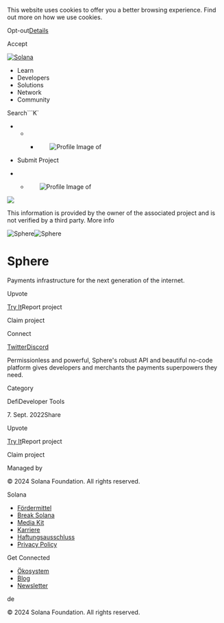This website uses cookies to offer you a better browsing experience. Find out
more on how we use cookies.

Opt-out[Details](/de/privacy-policy#collection-of-information)

Accept

[![Solana](/_next/static/media/logotype.e4df684f.svg)](/de)

  * Learn
  * Developers
  * Solutions
  * Network
  * Community

Search```K`

  *   *   * ![](data:image/svg+xml,%3csvg%20xmlns=%27http://www.w3.org/2000/svg%27%20version=%271.1%27%20width=%2728%27%20height=%2728%27/%3e)![Profile Image of ](/_next/static/media/ecosystem_user.7ebb52fa.svg)

  * Submit Project
  *   * ![](data:image/svg+xml,%3csvg%20xmlns=%27http://www.w3.org/2000/svg%27%20version=%271.1%27%20width=%2728%27%20height=%2728%27/%3e)![Profile Image of ](/_next/static/media/ecosystem_user.7ebb52fa.svg)

![](/_next/image?url=%2F_next%2Fstatic%2Fmedia%2Fhero.631479cd.png&w=3840&q=75)

This information is provided by the owner of the associated project and is not
verified by a third party. More info

![Sphere](/_next/image?url=%2Fapi%2Fprojectimg%2Fcl7s0r9t6099909mkicogtz7y%3Ftype%3DLOGO&w=3840&q=75)![Sphere](/_next/image?url=%2Fapi%2Fprojectimg%2Fcl7s0r9t6099909mkicogtz7y%3Ftype%3DLOGO&w=3840&q=75)

# Sphere

Payments infrastructure for the next generation of the internet.

Upvote

[Try It](https://spherepay.co/)Report project

Claim project

Connect

[Twitter](https://twitter.com/sphere_labs)[Discord](http://discord.gg/sphere)

Permissionless and powerful, Sphere's robust API and beautiful no-code
platform gives developers and merchants the payments superpowers they need.

Category

DefiDeveloper Tools

7\. Sept. 2022Share

Upvote

[Try It](https://spherepay.co/)Report project

Claim project

Managed by

[](/de)

[](/youtube)[](/twitter)[](/discord)[](/reddit)[](/github)[](/telegram)

© 2024 Solana Foundation. All rights reserved.

Solana

  * [Fördermittel](https://solana.org/grants)
  * [Break Solana](https://break.solana.com/)
  * [Media Kit](/de/branding)
  * [Karriere](https://jobs.solana.com/)
  * [Haftungsausschluss](/de/tos)
  * [Privacy Policy](/de/privacy-policy)

Get Connected

  * [Ökosystem](/de/ecosystem)
  * [Blog](/de/news)
  * [Newsletter](/de/newsletter)

de

© 2024 Solana Foundation. All rights reserved.

